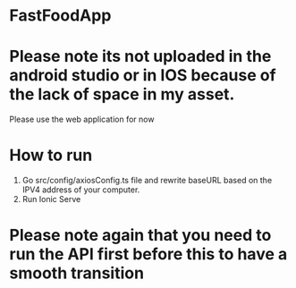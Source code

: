 # FastFoodApp

# Please note its not uploaded in the android studio or in IOS because of the lack of space in my asset.
Please use the web application for now 

# How to run
1. Go src/config/axiosConfig.ts file and rewrite baseURL based on the IPV4 address of your computer.
2. Run Ionic Serve

# Please note again that you need to run the API first before this to have a smooth transition
